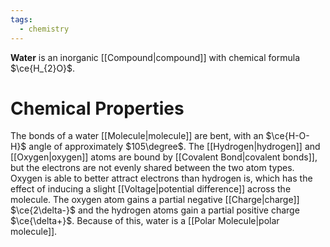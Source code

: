 ```yaml
---
tags:
  - chemistry
---
```

**Water** is an inorganic [[Compound|compound]] with chemical formula $\ce{H_{2}O}$. 

# Chemical Properties

The bonds of a water [[Molecule|molecule]] are bent, with an $\ce{H-O-H}$ angle of approximately $105\degree$. The [[Hydrogen|hydrogen]] and [[Oxygen|oxygen]] atoms are bound by [[Covalent Bond|covalent bonds]], but the electrons are not evenly shared between the two atom types. Oxygen is able to better attract electrons than hydrogen is, which has the effect of inducing a slight [[Voltage|potential difference]] across the molecule. The oxygen atom gains a partial negative [[Charge|charge]] $\ce{2\delta-}$ and the hydrogen atoms gain a partial positive charge $\ce{\delta+}$. Because of this, water is a [[Polar Molecule|polar molecule]].